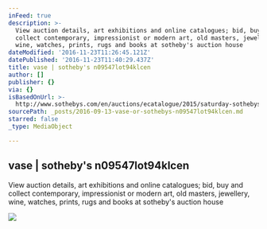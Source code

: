 ```yaml
---
inFeed: true
description: >-
  View auction details, art exhibitions and online catalogues; bid, buy and
  collect contemporary, impressionist or modern art, old masters, jewellery,
  wine, watches, prints, rugs and books at sotheby's auction house
dateModified: '2016-11-23T11:26:45.121Z'
datePublished: '2016-11-23T11:40:29.437Z'
title: vase | sotheby's n09547lot94klcen
author: []
publisher: {}
via: {}
isBasedOnUrl: >-
  http://www.sothebys.com/en/auctions/ecatalogue/2015/saturday-sothebys-asian-art-n09547/lot.902.html
sourcePath: _posts/2016-09-13-vase-or-sothebys-n09547lot94klcen.md
starred: false
_type: MediaObject

---
```

<article style=""><h1>vase | sotheby's n09547lot94klcen</h1><p>View auction details, art exhibitions and online catalogues; bid, buy and collect contemporary, impressionist or modern art, old masters, jewellery, wine, watches, prints, rugs and books at sotheby's auction house</p><img src="http://www.sothebys.com/content/dam/stb/lots/N09/N09547/538N09547_94KLC.jpg" /></article>